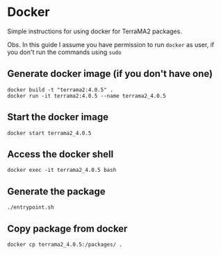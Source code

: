 # Docker
Simple instructions for using docker for TerraMA2 packages.

Obs. In this guide I assume you have permission to run `docker` as user, if you don't run the commands using `sudo`

## Generate docker image (if you don't have one)
```
docker build -t "terrama2:4.0.5" .
docker run -it terrama2:4.0.5 --name terrama2_4.0.5
```
## Start the docker image
```
docker start terrama2_4.0.5
```

## Access the docker shell
```
docker exec -it terrama2_4.0.5 bash
```

## Generate the package
```
./entrypoint.sh
```

## Copy package from docker
```
docker cp terrama2_4.0.5:/packages/ .
```
